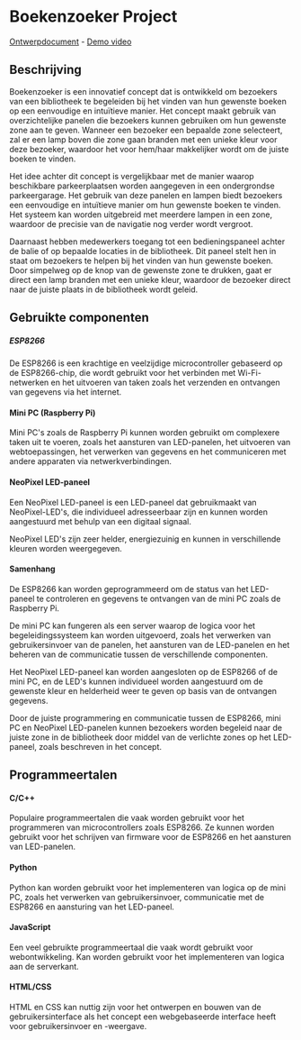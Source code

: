 # Boekenzoeker Project
[Ontwerpdocument](https://docs.google.com/document/d/1BnZro1pjn25TCU5-lQrx0jxC6gEPUOJoKiJRmIXeZnM/edit?usp=sharing) - [Demo video](https://www.youtube.com/watch?v=-ays3l0CT8s)

## Beschrijving
Boekenzoeker is een innovatief concept dat is ontwikkeld om bezoekers van een bibliotheek te begeleiden bij het vinden van hun gewenste boeken op een eenvoudige en intuïtieve manier. Het concept maakt gebruik van overzichtelijke panelen die bezoekers kunnen gebruiken om hun gewenste zone aan te geven. Wanneer een bezoeker een bepaalde zone selecteert, zal er een lamp boven die zone gaan branden met een unieke kleur voor deze bezoeker, waardoor het voor hem/haar makkelijker wordt om de juiste boeken te vinden.

Het idee achter dit concept is vergelijkbaar met de manier waarop beschikbare parkeerplaatsen worden aangegeven in een ondergrondse parkeergarage. Het gebruik van deze panelen en lampen biedt bezoekers een eenvoudige en intuïtieve manier om hun gewenste boeken te vinden. Het systeem kan worden uitgebreid met meerdere lampen in een zone, waardoor de precisie van de navigatie nog verder wordt vergroot.

Daarnaast hebben medewerkers toegang tot een bedieningspaneel achter de balie of op bepaalde locaties in de bibliotheek. Dit paneel stelt hen in staat om bezoekers te helpen bij het vinden van hun gewenste boeken. Door simpelweg op de knop van de gewenste zone te drukken, gaat er direct een lamp branden met een unieke kleur, waardoor de bezoeker direct naar de juiste plaats in de bibliotheek wordt geleid.

## Gebruikte componenten

##### ESP8266
De ESP8266 is een krachtige en veelzijdige microcontroller gebaseerd op de ESP8266-chip, die wordt gebruikt voor het verbinden met Wi-Fi-netwerken en het uitvoeren van taken zoals het verzenden en ontvangen van gegevens via het internet.

#### Mini PC (Raspberry Pi)
Mini PC's zoals de Raspberry Pi kunnen worden gebruikt om complexere taken uit te voeren, zoals het aansturen van LED-panelen, het uitvoeren van webtoepassingen, het verwerken van gegevens en het communiceren met andere apparaten via netwerkverbindingen.

#### NeoPixel LED-paneel
Een NeoPixel LED-paneel is een LED-paneel dat gebruikmaakt van NeoPixel-LED's, die individueel adresseerbaar zijn en kunnen worden aangestuurd met behulp van een digitaal signaal. 

NeoPixel LED's zijn zeer helder, energiezuinig en kunnen in verschillende kleuren worden weergegeven.

#### Samenhang
De ESP8266 kan worden geprogrammeerd om de status van het LED-paneel te controleren en gegevens te ontvangen van de mini PC zoals de Raspberry Pi.

De mini PC kan fungeren als een server waarop de logica voor het begeleidingssysteem kan worden uitgevoerd, zoals het verwerken van gebruikersinvoer van de panelen, het aansturen van de LED-panelen en het beheren van de communicatie tussen de verschillende componenten.

Het NeoPixel LED-paneel kan worden aangesloten op de ESP8266 of de mini PC, en de LED's kunnen individueel worden aangestuurd om de gewenste kleur en helderheid weer te geven op basis van de ontvangen gegevens.

Door de juiste programmering en communicatie tussen de ESP8266, mini PC en NeoPixel LED-panelen kunnen bezoekers worden begeleid naar de juiste zone in de bibliotheek door middel van de verlichte zones op het LED-paneel, zoals beschreven in het concept.

## Programmeertalen
#### C/C++
Populaire programmeertalen die vaak worden gebruikt voor het programmeren van microcontrollers zoals ESP8266. Ze kunnen worden gebruikt voor het schrijven van firmware voor de ESP8266 en het aansturen van LED-panelen.

#### Python
Python kan worden gebruikt voor het implementeren van logica op de mini PC, zoals het verwerken van gebruikersinvoer, communicatie met de ESP8266 en aansturing van het LED-paneel.

#### JavaScript
Een veel gebruikte programmeertaal die vaak wordt gebruikt voor webontwikkeling. Kan worden gebruikt voor het implementeren van logica aan de serverkant.

#### HTML/CSS
HTML en CSS kan nuttig zijn voor het ontwerpen en bouwen van de gebruikersinterface als het concept een webgebaseerde interface heeft voor gebruikersinvoer en -weergave.
